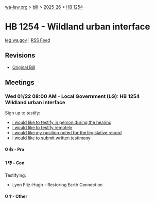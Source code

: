 [wa-law.org](/) > [bill](/bill/) > [2025-26](/bill/2025-26/) > [HB 1254](/bill/2025-26/hb/1254/)

# HB 1254 - Wildland urban interface
[leg.wa.gov](https://app.leg.wa.gov/billsummary?BillNumber=1254&Year=2025&Initiative=false) | [RSS Feed](./rss.xml)

## Revisions
* [Original Bill](1/)

## Meetings
### Wed 01/22 08:00 AM - Local Government (LG): HB 1254 Wildland urban interface
Sign up to testify:
* [I would like to testify in person during the hearing](https://app.leg.wa.gov/csi/Testifier/Add?chamber=House&mId=32522&aId=161723&caId=24897&tId=1)
* [I would like to testify remotely](https://app.leg.wa.gov/csi/Testifier/Add?chamber=House&mId=32522&aId=161723&caId=24897&tId=2)
* [I would like my position noted for the legislative record](https://app.leg.wa.gov/csi/Testifier/Add?chamber=House&mId=32522&aId=161723&caId=24897&tId=3)
* [I would like to submit written testimony](https://app.leg.wa.gov/csi/Testifier/Add?chamber=House&mId=32522&aId=161723&caId=24897&tId=4)

#### 0 👍 - Pro

#### 1 👎 - Con
Testifying:
* Lynn Fitz-Hugh - Restoring Earth Connection

#### 0 ❓ - Other
